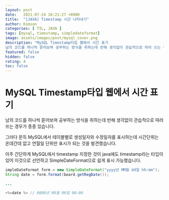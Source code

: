 ```yaml
---
layout: post
date:   2021-07-24 16:21:27 +0900
title:  "[JAVA] Timestamp 시간 나타내기"
author: Kimson
categories: [ TIL, JAVA ]
tags: [mysql, timestamp, simpledateformat]
image: assets/images/post/mysql_cover.png
description: "MySQL Timestamp타입 웹에서 시간 표기  
남의 코드를 하나씩 뜯어보며 공부하는 방식을 취하는데 반해 생각없이 관습적으로 따라 쓰는 경우가 종종 있습니다."
featured: false
hidden: false
rating: 4
toc: false
---
```


# MySQL Timestamp타입 웹에서 시간 표기

남의 코드를 하나씩 뜯어보며 공부하는 방식을 취하는데 반해 생각없이 관습적으로 따라 쓰는 경우가 종종 있습니다.

그러다 문득 MySQL에서 테이블별로 생성일자와 수정일자를 표시하는데 시간단위는 온데간데 없고 연월일 단위만 표시가 되는 것을 발견했습니다.

아주 간단하게 MySQL에서 timestamp 지정한 것이 java에도 timestamp라는 타입이 있어 이것으로 선언하고 SimpleDateFormat으로 쉽게 표시 가능했습니다.

```java
impleDateFormat form = new SimpleDateFormat("yyyy년 MM월 dd일 hh:mm");
String date = form.format(board.getRegDate());

...

<%=date %> // 0000년 00월 00일 00:00
```